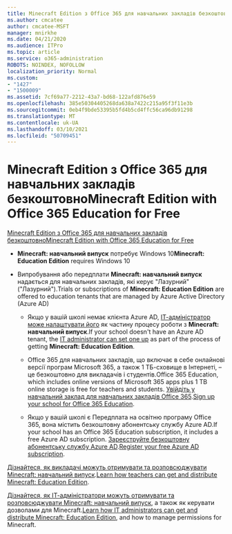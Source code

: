 ```yaml
---
title: Minecraft Edition з Office 365 для навчальних закладів безкоштовно
ms.author: cmcatee
author: cmcatee-MSFT
manager: mnirkhe
ms.date: 04/21/2020
ms.audience: ITPro
ms.topic: article
ms.service: o365-administration
ROBOTS: NOINDEX, NOFOLLOW
localization_priority: Normal
ms.custom:
- "1427"
- "1500009"
ms.assetid: 7cf69a77-2212-43a7-bd68-122afd876e59
ms.openlocfilehash: 385e50304405268da638a7422c215a95f3f11e3b
ms.sourcegitcommit: 0eb4f9bde53395b5fd4b5cd4ffc56ca96db91298
ms.translationtype: MT
ms.contentlocale: uk-UA
ms.lasthandoff: 03/10/2021
ms.locfileid: "50709451"
---
```

# <a name="minecraft-edition-with-office-365-education-for-free"></a><span data-ttu-id="0d114-102">Minecraft Edition з Office 365 для навчальних закладів безкоштовно</span><span class="sxs-lookup"><span data-stu-id="0d114-102">Minecraft Edition with Office 365 Education for Free</span></span>

[<span data-ttu-id="0d114-103">Minecraft Edition з Office 365 для навчальних закладів безкоштовно</span><span class="sxs-lookup"><span data-stu-id="0d114-103">Minecraft Edition with Office 365 Education for Free</span></span>](https://docs.microsoft.com/education/windows/get-minecraft-for-education)
  
- <span data-ttu-id="0d114-104">**Minecraft: навчальний випуск** потребує Windows 10</span><span class="sxs-lookup"><span data-stu-id="0d114-104">**Minecraft: Education Edition** requires Windows 10</span></span>

- <span data-ttu-id="0d114-105">Випробування або передплати **Minecraft: навчальний випуск** надається для навчальних закладів, які керує "Лазурний" ("Лазурний").</span><span class="sxs-lookup"><span data-stu-id="0d114-105">Trials or subscriptions of **Minecraft: Education Edition** are offered to education tenants that are managed by Azure Active Directory (Azure AD)</span></span>

  - <span data-ttu-id="0d114-106">Якщо у вашій школі немає клієнта Azure AD, [ІТ-адміністратор може налаштувати його](https://docs.microsoft.com/education/windows/school-get-minecraft) як частину процесу роботи з **Minecraft: навчальний випуск**.</span><span class="sxs-lookup"><span data-stu-id="0d114-106">If your school doesn't have an Azure AD tenant, the [IT administrator can set one up](https://docs.microsoft.com/education/windows/school-get-minecraft) as part of the process of getting **Minecraft: Education Edition**.</span></span>

  - <span data-ttu-id="0d114-107">Office 365 для навчальних закладів, що включає в себе онлайнові версії програм Microsoft 365, а також 1 ТБ-сховище в Інтернеті, – це безкоштовно для викладачів і студентів.</span><span class="sxs-lookup"><span data-stu-id="0d114-107">Office 365 Education, which includes online versions of Microsoft 365 apps plus 1 TB online storage is free for teachers and students.</span></span> <span data-ttu-id="0d114-108">[Увійдіть у навчальний заклад для навчальних закладів Office 365](https://www.microsoft.com/education/products/office).</span><span class="sxs-lookup"><span data-stu-id="0d114-108">[Sign up your school for Office 365 Education](https://www.microsoft.com/education/products/office).</span></span>

  - <span data-ttu-id="0d114-109">Якщо у вашій школі є Передплата на освітню програму Office 365, вона містить безкоштовну абонентську службу Azure AD.</span><span class="sxs-lookup"><span data-stu-id="0d114-109">If your school has an Office 365 Education subscription, it includes a free Azure AD subscription.</span></span> <span data-ttu-id="0d114-110">[Зареєструйте безкоштовну абонентську службу Azure AD](https://msdn.microsoft.com/library/windows/hardware/mt703369%28v=vs.85%29.aspx).</span><span class="sxs-lookup"><span data-stu-id="0d114-110">[Register your free Azure AD subscription](https://msdn.microsoft.com/library/windows/hardware/mt703369%28v=vs.85%29.aspx).</span></span>

<span data-ttu-id="0d114-111">[Дізнайтеся, як викладачі можуть отримувати та розповсюджувати Minecraft: навчальний випуск](https://docs.microsoft.com/education/windows/teacher-get-minecraft).</span><span class="sxs-lookup"><span data-stu-id="0d114-111">[Learn how teachers can get and distribute Minecraft: Education Edition](https://docs.microsoft.com/education/windows/teacher-get-minecraft).</span></span>
  
<span data-ttu-id="0d114-112">[Дізнайтеся, як ІТ-адміністратори можуть отримувати та розповсюджувати Minecraft: навчальний випуск](https://docs.microsoft.com/education/windows/school-get-minecraft), а також як керувати дозволами для Minecraft.</span><span class="sxs-lookup"><span data-stu-id="0d114-112">[Learn how IT administrators can get and distribute Minecraft: Education Edition](https://docs.microsoft.com/education/windows/school-get-minecraft), and how to manage permissions for Minecraft.</span></span>